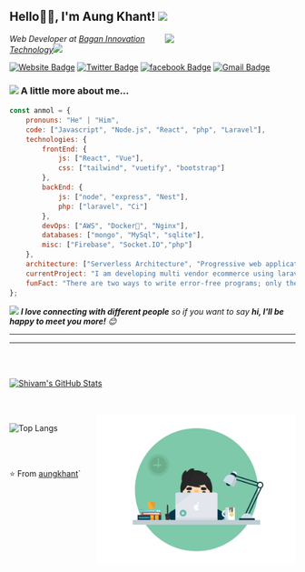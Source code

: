 <h2>Hello🙏🏻, I'm Aung Khant! <img src="https://media.giphy.com/media/12oufCB0MyZ1Go/giphy.gif" width="50"></h2>
<img align='right' src="https://media.giphy.com/media/M9gbBd9nbDrOTu1Mqx/giphy.gif" width="230">
<p><em>Web Developer at <a href="https://baganit.com/">Bagan Innovation Technology</a><img src="https://media.giphy.com/media/WUlplcMpOCEmTGBtBW/giphy.gif" width="30"> 
</em></p>

[![Website Badge](https://img.shields.io/badge/-aungkhant.me-47CCCC?style=flat&logo=Google-Chrome&logoColor=white&link=https://aungkhant.me)](https://aungbhonekhant.github.io/me)
[![Twitter Badge](https://img.shields.io/badge/-@aungkha16650025-1ca0f1?style=flat&labelColor=1ca0f1&logo=twitter&logoColor=white&link=https://twitter.com/aungkha16650025)](https://twitter.com/aungkha16650025)
[![facebook Badge](https://img.shields.io/badge/-@aungkhant-0a84ed?style=flat&logo=facebook&logoColor=white&link=https://www.facebook.com/winthtet.monkey/)](https://instagram.com/jlim_slam)
[![Gmail Badge](https://img.shields.io/badge/-aungbhonekhant.dev-c14438?style=flat&logo=Gmail&logoColor=white&link=mailto:aungbhonekhant.dev@gmail.com)](mailto:jessicalim813@gmail.com)

### <img src="https://media.giphy.com/media/VgCDAzcKvsR6OM0uWg/giphy.gif" width="50"> A little more about me...  

```javascript
const anmol = {
    pronouns: "He" | "Him",
    code: ["Javascript", "Node.js", "React", "php", "Laravel"],
    technologies: {
        frontEnd: {
            js: ["React", "Vue"],
            css: ["tailwind", "vuetify", "bootstrap"]
        },
        backEnd: {
            js: ["node", "express", "Nest"],
            php: ["laravel", "Ci"]
        },
        devOps: ["AWS", "Docker🐳", "Nginx"],
        databases: ["mongo", "MySql", "sqlite"],
        misc: ["Firebase", "Socket.IO","php"]
    },
    architecture: ["Serverless Architecture", "Progressive web applications", "Single page applications"],
    currentProject: "I am developing multi vendor ecommerce using laravel && node",
    funFact: "There are two ways to write error-free programs; only the third one works"
};
```

<img src="https://media.giphy.com/media/LnQjpWaON8nhr21vNW/giphy.gif" width="60"> <em><b>I love connecting with different people</b> so if you want to say <b>hi, I'll be happy to meet you more!</b> 😊</em>

---
<!--START_SECTION:waka-->
<hr>



<br/><br/>

[![Shivam's GitHub Stats](https://github-readme-stats.vercel.app/api?username=aungbhonekhant&show_icons=true)](https://github.com/aungbhonekhant)

<br/>

<br/>

<img src="https://github.com/nirala69/nirala69/blob/master/70804f7e25b11f29db904f2fa7b4cd9d.gif" width="350" align='right'>

![Top Langs](https://github-readme-stats.vercel.app/api/top-langs/?username=aungbhonekhant&show_icons=true)

<br><br>

⭐️ From [aungkhant](https://github.com/aungbhonekhant)`
